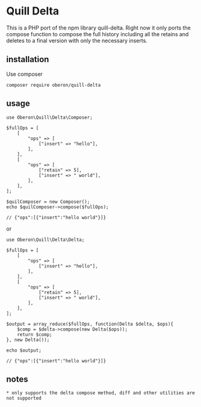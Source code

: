 # Quill Delta

This is a PHP port of the npm library quill-delta. Right now it only ports the compose function to compose the full history including all the retains and deletes to a final version with only the necessary inserts.

## installation

Use composer

    composer require oberon/quill-delta

## usage
    
    use Oberon\Quill\Delta\Composer;
        
    $fullOps = [
        [
            "ops" => [
                ["insert" => "hello"],
            ],
        ],
        [
            "ops" => [
                ["retain" => 5],
                ["insert" => " world"],
            ],
        ],
    ];
    
    $quilComposer = new Composer();
    echo $quilComposer->compose($fullOps);
    
    // {"ops":[{"insert":"hello world"}]}
    
or
    
    use Oberon\Quill\Delta\Delta;
    
    $fullOps = [
        [
            "ops" => [
                ["insert" => "hello"],
            ],
        ],
        [
            "ops" => [
                ["retain" => 5],
                ["insert" => " world"],
            ],
        ],
    ];
    
    $output = array_reduce($fullOps, function(Delta $delta, $ops){
        $comp = $delta->compose(new Delta($ops));
        return $comp;
    }, new Delta());
    
    echo $output;
    
    // {"ops":[{"insert":"hello world"}]}
    
## notes

    * only supports the delta compose method, diff and other utilities are not supported
    